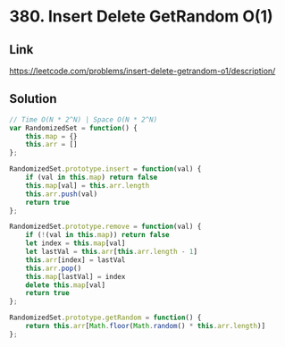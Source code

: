 # 380. Insert Delete GetRandom O(1)

## Link
https://leetcode.com/problems/insert-delete-getrandom-o1/description/

## Solution
```javascript
// Time O(N * 2^N) | Space O(N * 2^N)
var RandomizedSet = function() {
    this.map = {}
    this.arr = []
};

RandomizedSet.prototype.insert = function(val) {
    if (val in this.map) return false
    this.map[val] = this.arr.length
    this.arr.push(val)
    return true
};

RandomizedSet.prototype.remove = function(val) {
    if (!(val in this.map)) return false
    let index = this.map[val]
    let lastVal = this.arr[this.arr.length - 1]
    this.arr[index] = lastVal
    this.arr.pop()
    this.map[lastVal] = index
    delete this.map[val]
    return true
};

RandomizedSet.prototype.getRandom = function() {
    return this.arr[Math.floor(Math.random() * this.arr.length)]
};
```
